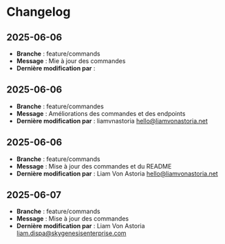 # Changelog

## 2025-06-06

- **Branche** : feature/commands
- **Message** : Mie à jour des commandes 
- **Dernière modification par** : 

## 2025-06-06

- **Branche** : feature/commandes
- **Message** : Améliorations des commandes et des endpoints 
- **Dernière modification par** : liamvnastoria <hello@liamvonastoria.net>

## 2025-06-06

- **Branche** : feature/commands
- **Message** : Mise à jour des commandes et du README
- **Dernière modification par** : Liam Von Astoria <hello@liamvonastoria.net>

## 2025-06-07

- **Branche** : feature/commands
- **Message** : Mise à jour des commandes 
- **Dernière modification par** : Liam Von Astoria <liam.dispa@skygenesisenterprise.com>

